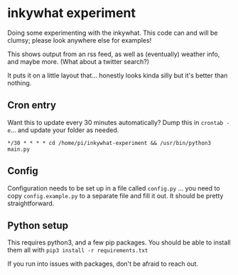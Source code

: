 # inkywhat experiment

Doing some experimenting with the inkywhat. This code can and will be clumsy; please look anywhere else for examples!

This shows output from an rss feed, as well as (eventually) weather info, and maybe more. (What about a twitter search?)

It puts it on a little layout that... honestly looks kinda silly but it's better than nothing.

## Cron entry

Want this to update every 30 minutes automatically? Dump this in `crontab -e`... and update your folder as needed.
```cron
*/30 * * * * cd /home/pi/inkywhat-experiment && /usr/bin/python3 main.py
```

## Config

Configuration needs to be set up in a file called `config.py` ... you need to copy `config.example.py` to a separate
file and fill it out. It should be pretty straightforward.

## Python setup

This requires python3, and a few pip packages. You should be able to install them all with `pip3 install -r requirements.txt` 

If you run into issues with packages, don't be afraid to reach out.
